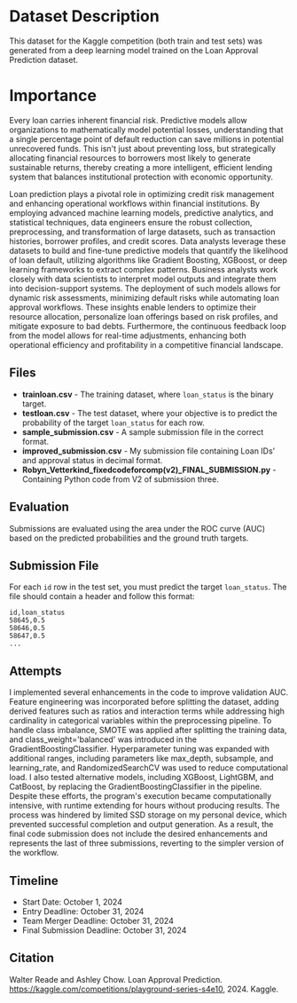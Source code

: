 
# Dataset Description

This dataset for the Kaggle competition (both train and test sets) was generated from a deep learning model trained on the Loan Approval Prediction dataset.

# Importance

Every loan carries inherent financial risk. Predictive models allow organizations to mathematically model potential losses, understanding that a single percentage point of default reduction can save millions in potential unrecovered funds. This isn't just about preventing loss, but strategically allocating financial resources to borrowers most likely to generate sustainable returns, thereby creating a more intelligent, efficient lending system that balances institutional protection with economic opportunity.

Loan prediction plays a pivotal role in optimizing credit risk management and enhancing operational workflows within financial institutions. By employing advanced machine learning models, predictive analytics, and statistical techniques, data engineers ensure the robust collection, preprocessing, and transformation of large datasets, such as transaction histories, borrower profiles, and credit scores. Data analysts leverage these datasets to build and fine-tune predictive models that quantify the likelihood of loan default, utilizing algorithms like Gradient Boosting, XGBoost, or deep learning frameworks to extract complex patterns. Business analysts work closely with data scientists to interpret model outputs and integrate them into decision-support systems. The deployment of such models allows for dynamic risk assessments, minimizing default risks while automating loan approval workflows. These insights enable lenders to optimize their resource allocation, personalize loan offerings based on risk profiles, and mitigate exposure to bad debts. Furthermore, the continuous feedback loop from the model allows for real-time adjustments, enhancing both operational efficiency and profitability in a competitive financial landscape.


## Files

- **trainloan.csv** - The training dataset, where `loan_status` is the binary target.
- **testloan.csv** - The test dataset, where your objective is to predict the probability of the target `loan_status` for each row.
- **sample_submission.csv** - A sample submission file in the correct format.
- **improved_submission.csv** - My submission file containing Loan IDs' and approval status in decimal format.
- **Robyn_Vetterkind_fixedcodeforcomp(v2)_FINAL_SUBMISSION.py** - Containing Python code from V2 of submission three.

## Evaluation

Submissions are evaluated using the area under the ROC curve (AUC) based on the predicted probabilities and the ground truth targets.

## Submission File

For each `id` row in the test set, you must predict the target `loan_status`. The file should contain a header and follow this format:

```plaintext
id,loan_status
58645,0.5
58646,0.5
58647,0.5
...
```

## Attempts


I implemented several enhancements in the code to improve validation AUC. Feature engineering was incorporated before splitting the dataset, adding derived features such as ratios and interaction terms while addressing high cardinality in categorical variables within the preprocessing pipeline. To handle class imbalance, SMOTE was applied after splitting the training data, and class_weight='balanced' was introduced in the GradientBoostingClassifier. Hyperparameter tuning was expanded with additional ranges, including parameters like max_depth, subsample, and learning_rate, and RandomizedSearchCV was used to reduce computational load. I also tested alternative models, including XGBoost, LightGBM, and CatBoost, by replacing the GradientBoostingClassifier in the pipeline. Despite these efforts, the program's execution became computationally intensive, with runtime extending for hours without producing results. The process was hindered by limited SSD storage on my personal device, which prevented successful completion and output generation. As a result, the final code submission does not include the desired enhancements and represents the last of three submissions, reverting to the simpler version of the workflow.


## Timeline

- Start Date: October 1, 2024
- Entry Deadline: October 31, 2024
- Team Merger Deadline: October 31, 2024
- Final Submission Deadline: October 31, 2024

## Citation

Walter Reade and Ashley Chow. Loan Approval Prediction. https://kaggle.com/competitions/playground-series-s4e10, 2024. Kaggle.
```
